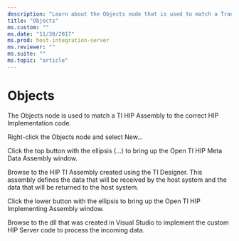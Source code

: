 ```yaml
---
description: "Learn about the Objects node that is used to match a Transaction Integrator (TI) Host Initiated Processing (HIP) Assembly to the correct HIP Implementation code."
title: "Objects"
ms.custom: ""
ms.date: "11/30/2017"
ms.prod: host-integration-server
ms.reviewer: ""
ms.suite: ""
ms.topic: "article"
---
```

# Objects

The Objects node is used to match a TI HIP Assembly to the correct HIP Implementation code.

Right-click the Objects node and select New...

Click the top button with the ellipsis (...) to bring up the Open TI HIP Meta Data Assembly window.

Browse to the HIP TI Assembly created using the TI Designer. This assembly defines the data that will be received by the host system and the data that will be returned to the host system.

Click the lower button with the ellipsis to bring up the Open TI HIP Implementing Assembly window.

Browse to the dll that was created in Visual Studio to implement the custom HIP Server code to process the incoming data.

